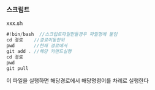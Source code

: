 ### 스크립트

xxx.sh 

```java
#!bin/bash  //스크립트파일만들경우 파일명에 붙임
cd 경로    //경로이동한뒤
pwd       //현재 경로에서
git add . //해당 커맨드실행
cd 경로
pwd
git pull
```

이 파일을 실행하면 해당경로에서 해당명령어를 차례로 실행한다